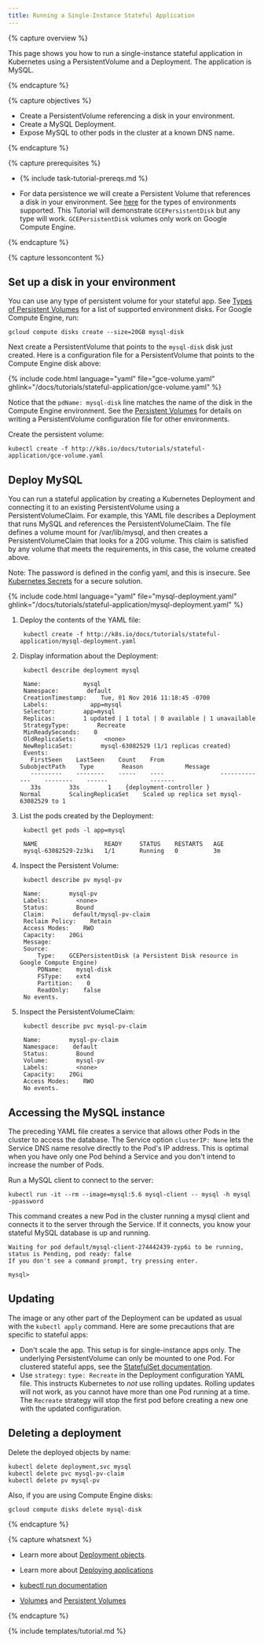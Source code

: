 ```yaml
---
title: Running a Single-Instance Stateful Application
---
```


{% capture overview %}

This page shows you how to run a single-instance stateful application
in Kubernetes using a PersistentVolume and a Deployment. The
application is MySQL.

{% endcapture %}


{% capture objectives %}

* Create a PersistentVolume referencing a disk in your environment.
* Create a MySQL Deployment.
* Expose MySQL to other pods in the cluster at a known DNS name.

{% endcapture %}


{% capture prerequisites %}

* {% include task-tutorial-prereqs.md %}

* For data persistence we will create a Persistent Volume that
  references a disk in your
  environment. See
  [here](/docs/user-guide/persistent-volumes/#types-of-persistent-volumes) for
  the types of environments supported. This Tutorial will demonstrate
  `GCEPersistentDisk` but any type will work. `GCEPersistentDisk`
  volumes only work on Google Compute Engine.

{% endcapture %}


{% capture lessoncontent %}

## Set up a disk in your environment

You can use any type of persistent volume for your stateful app. See
[Types of Persistent Volumes](/docs/user-guide/persistent-volumes/#types-of-persistent-volumes)
for a list of supported environment disks. For Google Compute Engine, run:

```
gcloud compute disks create --size=20GB mysql-disk
```

Next create a PersistentVolume that points to the `mysql-disk`
disk just created. Here is a configuration file for a PersistentVolume
that points to the Compute Engine disk above:

{% include code.html language="yaml" file="gce-volume.yaml" ghlink="/docs/tutorials/stateful-application/gce-volume.yaml" %}

Notice that the `pdName: mysql-disk` line matches the name of the disk
in the Compute Engine environment. See the
[Persistent Volumes](/docs/user-guide/persistent-volumes/)
for details on writing a PersistentVolume configuration file for other
environments.

Create the persistent volume:

```
kubectl create -f http://k8s.io/docs/tutorials/stateful-application/gce-volume.yaml
```


## Deploy MySQL

You can run a stateful application by creating a Kubernetes Deployment
and connecting it to an existing PersistentVolume using a
PersistentVolumeClaim.  For example, this YAML file describes a
Deployment that runs MySQL and references the PersistentVolumeClaim. The file
defines a volume mount for /var/lib/mysql, and then creates a
PersistentVolumeClaim that looks for a 20G volume. This claim is
satisfied by any volume that meets the requirements, in this case, the
volume created above.

Note: The password is defined in the config yaml, and this is insecure. See
[Kubernetes Secrets](/docs/user-guide/secrets/)
for a secure solution.

{% include code.html language="yaml" file="mysql-deployment.yaml" ghlink="/docs/tutorials/stateful-application/mysql-deployment.yaml" %}

1. Deploy the contents of the YAML file:

        kubectl create -f http://k8s.io/docs/tutorials/stateful-application/mysql-deployment.yaml

1. Display information about the Deployment:

        kubectl describe deployment mysql

        Name:            mysql
        Namespace:        default
        CreationTimestamp:    Tue, 01 Nov 2016 11:18:45 -0700
        Labels:            app=mysql
        Selector:        app=mysql
        Replicas:        1 updated | 1 total | 0 available | 1 unavailable
        StrategyType:        Recreate
        MinReadySeconds:    0
        OldReplicaSets:        <none>
        NewReplicaSet:        mysql-63082529 (1/1 replicas created)
        Events:
          FirstSeen    LastSeen    Count    From                SubobjectPath    Type        Reason            Message
          ---------    --------    -----    ----                -------------    --------    ------            -------
          33s        33s        1    {deployment-controller }            Normal        ScalingReplicaSet    Scaled up replica set mysql-63082529 to 1

1. List the pods created by the Deployment:

        kubectl get pods -l app=mysql

        NAME                   READY     STATUS    RESTARTS   AGE
        mysql-63082529-2z3ki   1/1       Running   0          3m
        
1. Inspect the Persistent Volume:

        kubectl describe pv mysql-pv

        Name:        mysql-pv
        Labels:        <none>
        Status:        Bound
        Claim:        default/mysql-pv-claim
        Reclaim Policy:    Retain
        Access Modes:    RWO
        Capacity:    20Gi
        Message:    
        Source:
            Type:    GCEPersistentDisk (a Persistent Disk resource in Google Compute Engine)
            PDName:    mysql-disk
            FSType:    ext4
            Partition:    0
            ReadOnly:    false
        No events.

1. Inspect the PersistentVolumeClaim:

        kubectl describe pvc mysql-pv-claim

        Name:        mysql-pv-claim
        Namespace:    default
        Status:        Bound
        Volume:        mysql-pv
        Labels:        <none>
        Capacity:    20Gi
        Access Modes:    RWO
        No events.

## Accessing the MySQL instance

The preceding YAML file creates a service that
allows other Pods in the cluster to access the database. The Service option
`clusterIP: None` lets the Service DNS name resolve directly to the
Pod's IP address. This is optimal when you have only one Pod
behind a Service and you don't intend to increase the number of Pods.

Run a MySQL client to connect to the server:

```
kubectl run -it --rm --image=mysql:5.6 mysql-client -- mysql -h mysql -ppassword
```

This command creates a new Pod in the cluster running a mysql client
and connects it to the server through the Service. If it connects, you
know your stateful MySQL database is up and running.

```
Waiting for pod default/mysql-client-274442439-zyp6i to be running, status is Pending, pod ready: false
If you don't see a command prompt, try pressing enter.

mysql> 
```

## Updating

The image or any other part of the Deployment can be updated as usual
with the `kubectl apply` command. Here are some precautions that are
specific to stateful apps:

* Don't scale the app. This setup is for single-instance apps
  only. The underlying PersistentVolume can only be mounted to one
  Pod. For clustered stateful apps, see the
  [StatefulSet documentation](/docs/user-guide/petset/).
* Use `strategy:` `type: Recreate` in the Deployment configuration
  YAML file. This instructs Kubernetes to _not_ use rolling
  updates. Rolling updates will not work, as you cannot have more than
  one Pod running at a time. The `Recreate` strategy will stop the
  first pod before creating a new one with the updated configuration.

## Deleting a deployment

Delete the deployed objects by name:

```
kubectl delete deployment,svc mysql
kubectl delete pvc mysql-pv-claim
kubectl delete pv mysql-pv
```

Also, if you are using Compute Engine disks:

```
gcloud compute disks delete mysql-disk
```

{% endcapture %}


{% capture whatsnext %}

* Learn more about [Deployment objects](/docs/user-guide/deployments/).

* Learn more about [Deploying applications](/docs/user-guide/deploying-applications/)

* [kubectl run documentation](/docs/user-guide/kubectl/kubectl_run/)

* [Volumes](/docs/concepts/storage/volumes/) and [Persistent Volumes](/docs/user-guide/persistent-volumes/)

{% endcapture %}

{% include templates/tutorial.md %}
